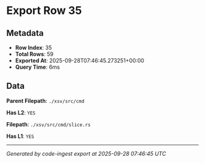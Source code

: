 # Export Row 35

## Metadata

- **Row Index**: 35
- **Total Rows**: 59
- **Exported At**: 2025-09-28T07:46:45.273251+00:00
- **Query Time**: 6ms

## Data

**Parent Filepath**: `./xsv/src/cmd`

**Has L2**: `YES`

**Filepath**: `./xsv/src/cmd/slice.rs`

**Has L1**: `YES`

---

*Generated by code-ingest export at 2025-09-28 07:46:45 UTC*

